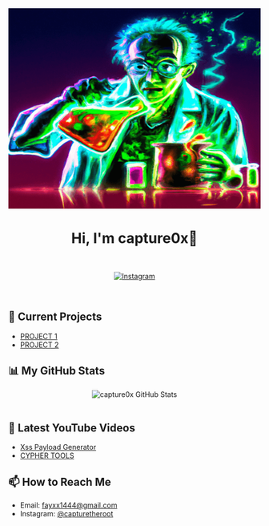 <div align="center">
  <img src="https://github.com/capture0x/capture0x/blob/main/header.png" width="800" height="400">
  <h1> Hi, I'm capture0x👋</h1>
  <br>
  <p>
    <a href="https://www.instagram.com/capturetheroot"><img alt="Instagram" src="https://img.shields.io/badge/Instagram-capturetheroot-blue?style=flat-square&logo=instagram"></a>
  </p>
</div>

<br>


## 🔭 Current Projects

- [PROJECT 1](https://github.com/capture0x/XSS-LOADER)
- [PROJECT 2](https://github.com/capture0x/cypher)


## 📊 My GitHub Stats

<div align="center">
  <img src="https://github-readme-stats.vercel.app/api?username=capture0x&show_icons=true&theme=dark" alt="capture0x GitHub Stats" />
</div>

<br>

## 🎥 Latest YouTube Videos

<!-- YOUTUBE:START -->
- [Xss Payload Generator](https://youtu.be/ys_a5yx1hmY)
- [CYPHER TOOLS ](https://youtu.be/M4eq6JUMffI)
<!-- YOUTUBE:END -->



## 📫 How to Reach Me

- Email: fayxx1444@gmail.com
- Instagram: [@capturetheroot](https://www.instagram.com/capturetheroot/)
